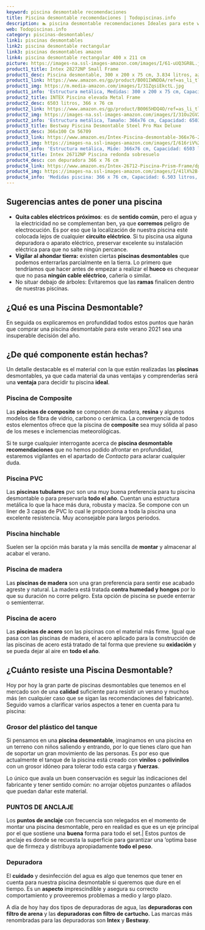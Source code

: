 ```yaml
---
keyword: piscina desmontable recomendaciones
title: Piscina desmontable recomendaciones | Todopiscinas.info
description: 🏊 piscina desmontable recomendaciones Ideales para este verano 2021. Aquí puedes comprar piscina desmontable recomendaciones y comparar con otras similares. No dejes escapar piscina desmontable recomendaciones a un precio realmente tentador.
web: Todopiscinas.info
category: piscinas-desmontables/
link1: piscinas desmontables
link2: piscina desmontable rectangular
link3: piscinas desmontables amazon
link4: piscina desmontable rectangular 400 x 211 cm
picture: https://images-na.ssl-images-amazon.com/images/I/61-uUQ3GR8L.jpg
product1_title: Intex 28272NP Small Frame
product1_desc: Piscina desmontable, 300 x 200 x 75 cm, 3.834 litros, azul
product1_link: https://www.amazon.es/gp/product/B001IWNDDA/ref=as_li_tl?ie=UTF8&camp=3638&creative=24630&creativeASIN=B001IWNDDA&linkCode=as2&tag=todopiscinas0e-21&linkId=25b9d647487c889cb6ef56ed63f50ca1
product1_img: https://m.media-amazon.com/images/I/31ZqsiEkctL.jpg
product1_info: 'Estructura metálica, Medidas: 300 x 200 x 75 cm, Capacidad: 3.834 litros, Para 6 personas (+ 6 años), Fácil montaje, Forma rectangular'
product2_title: INTEX Piscina elevada Metal Frame
product2_desc: 6503 litros, 366 x 76 cm
product2_link: https://www.amazon.es/gp/product/B0065HDQ4O/ref=as_li_tl?ie=UTF8&camp=3638&creative=24630&creativeASIN=B0065HDQ4O&linkCode=as2&tag=todopiscinas0e-21&linkId=ed2430e3ba564d3527ee103df33ed7b3
product2_img: https://images-na.ssl-images-amazon.com/images/I/31Ou2GV2SAL.jpg
product2_info: 'Estructura metálica, Tamaño: 366x76 cm, Capacidad: 6503 litros, Forma circular, De 4 a 7 personas (+6 años)'
product3_title: Bestway Piscina Desmontable Steel Pro Max Deluxe
product3_desc: 366x100 Cm 56709
product3_link: https://www.amazon.es/Intex-Piscina-desmontable-366x76-28210NP/dp/B0065HDQ4O?__mk_es_ES=%C3%85M%C3%85%C5%BD%C3%95%C3%91&crid=25UQGV9HG2INI&dchild=1&keywords=piscinas+desmontables&qid=1615854176&sprefix=piscinas+dem%2Caps%2C201&sr=8-5&linkCode=ll1&tag=todopiscinas0e-21&linkId=34f200977c6cbaab1f3f4d9ac0e64755&language=es_ES&ref_=as_li_ss_tl
product3_img: https://images-na.ssl-images-amazon.com/images/I/616riV%2BiY3L.jpg
product3_info: 'Estructura metálica, Mide: 366x76 cm, Capacidad: 6503 litros, De 4 a 7 personas mayores de 6 años, Forma circular, Tecnología Super-Tough'
product4_title: Intex 26712NP Piscina redonda sobresuelo
product4_desc: con depuradora 366 x 76 cm
product4_link: https://www.amazon.es/Intex-26712-Piscina-Prism-Frame/dp/B07FB823GL?__mk_es_ES=%C3%85M%C3%85%C5%BD%C3%95%C3%91&dchild=1&keywords=piscinas+desmontables+con+depuradora&qid=1615936418&sr=8-5&linkCode=ll1&tag=todopiscinas0e-21&linkId=d98699de7830cd471766fa1daa36de34&language=es_ES&ref_=as_li_ss_tl
product4_img: https://images-na.ssl-images-amazon.com/images/I/41lX%2B-YpibL.jpg
product4_info: 'Medidas piscina: 366 x 76 cm, Capacidad: 6.503 litros, Incluye depuradora de cartucha A, Lona resistente triple capa'
---
```




## Sugerencias antes de poner una piscina



*   **Quita cables eléctricos próximos**: es de **sentido común**, pero el agua y la electricidad no se complementan ben, ya que **corremos** peligro de electrocución. Es por eso que la localización de nuestra piscina esté colocada lejos de cualquier **circuito eléctrico**. Si tu piscina usa alguna depuradora o aparato eléctrico, preservar excelente su instalación eléctrica para que no salte ningún percance.
*   **Vigilar al ahondar tierra:** existen ciertas **piscinas desmontables** que podemos enterrarlas parcialmente en la tierra. Lo primero  que tendríamos que hacer antes de empezar a realizar el **hueco** es chequear que no pasa **ningún cable eléctrico**, cañería o similar.
*   No situar debajo de árboles: Evitaremos que las **ramas** finalicen dentro de nuestras piscinas.
## ¿Qué es una Piscina Desmontable?



En seguida os explicaremos en profundidad todos estos puntos que harán que comprar una piscina desmontable para este verano 2021 sea una insuperable decisión del año.

<stats-list :link1=link1 :link2=link2 :link3=link3 :link4=link4 :category=category></stats-list>

<external-banner></external-banner>


<brand-panel :title=product1_title :desc=product1_desc :img=product1_img :link=product1_link></brand-panel>


## ¿De qué componente están hechas?

Un detalle destacable es el material con la que están realizadas las **piscinas** desmontables, ya que cada material da unas ventajas y comprenderlas  será una **ventaja** para decidir tu piscina **ideal**.


### Piscina de Composite

Las **piscinas de composite** se componen de madera, **resina** y algunos modelos de fibra de vidrio, carbono o cerámica. La convergencia de todos estos elementos ofrece que la piscina de **composite** sea muy sólida al paso de los meses e inclemencias meteorológicas.

Si te surge cualquier interrogante acerca de **piscina desmontable recomendaciones** que no hemos podido afrontar en profundidad, estaremos vigilantes en el apartado de _Contacto_ para aclarar cualquier duda.


### Piscina  PVC

Las **piscinas tubulares** pvc son una muy buena preferencia para tu piscina desmontable o para preservarla **todo el año**. Cuentan una estructura metálica lo que la hace más dura, robusta y maciza. Se compone con un liner de 3 capas de PVC lo cual le proporciona a toda la piscina una excelente resistencia. Muy aconsejable para largos periodos.


### Piscina hinchable

Suelen ser la opción más barata y la más sencilla de **montar** y almacenar al acabar el verano.


### Piscina de madera

Las **piscinas de madera** son una gran preferencia para sentir ese acabado agreste y natural. La madera está tratada **contra humedad y hongos** por lo que su duración no corre peligro. Esta opción de piscina se puede enterrar o semienterrar.


### Piscina de acero

Las **piscinas de acero** son las piscinas con el material más firme. Igual que pasa con las piscinas de madera, el acero aplicado para la construcción de las piscinas de acero está tratado de tal forma que previene su **oxidación** y se pueda dejar al aire en **todo el año**.


## ¿Cuánto resiste una Piscina Desmontable?

Hoy por hoy la gran parte de piscinas desmontables que tenemos en el mercado son de una **calidad** suficiente para resistir un verano y muchos más (en cualquier caso que se sigan las recomendaciones del fabricante). Seguido vamos a clarificar varios aspectos a tener en cuenta para tu piscina:


### Grosor del plástico del tanque

Si pensamos en una **piscina desmontable**, imaginamos en una piscina en un terreno con niños saliendo y entrando, por lo que tienes claro que han de soportar un gran movimiento de las personas. Es por eso que actualmente el tanque de la piscina está creado con **vinilos** o **polivinilos** con un grosor idóneo para tolerar todo esta carga y **fuerzas**.

Lo único que avala un	 buen conservación es seguir las indicaciones del fabricante y tener sentido común: no arrojar objetos punzantes o afilados que puedan dañar este material.


### PUNTOS DE ANCLAJE

Los **puntos de anclaje** con frecuencia son relegados en el momento de montar una piscina desmontable, pero en realidad es que es un eje principal por el que sostiene una **buena** forma para todo el set.| Estos puntos de anclaje es donde se recuesta la superficie para garantizar una ’optima base que de firmeza y distribuya apropiadamente **todo el peso**.


### Depuradora

El **cuidado** y desinfección del agua es algo que tenemos que tener en cuenta para nuestra piscina desmontable si queremos que dure en el tiempo. Es un **aspecto** imprescindible y asegura su correcto comportamiento y proveeremos problemas a medio y largo plazo.

A día de hoy hay dos tipos de depuradoras de agua, las **depuradoras con filtro de arena** y  las **depuradoras** **con filtro de cartucho.** Las marcas más renombradas para las depuradoras son **Intex** y **Bestway**.